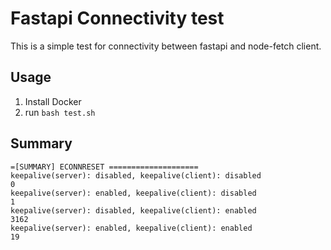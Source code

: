 # Fastapi Connectivity test

This is a simple test for connectivity between fastapi and node-fetch client.

## Usage

1. Install Docker
2. run `bash test.sh`

## Summary

```
=[SUMMARY] ECONNRESET ====================
keepalive(server): disabled, keepalive(client): disabled
0
keepalive(server): enabled, keepalive(client): disabled
1
keepalive(server): disabled, keepalive(client): enabled
3162
keepalive(server): enabled, keepalive(client): enabled
19
```
